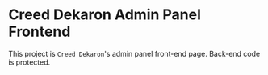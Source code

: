 # Creed Dekaron Admin Panel Frontend

This project is `Creed Dekaron`'s admin panel front-end page. Back-end code is protected.
           